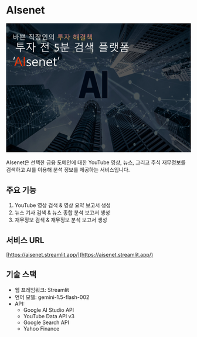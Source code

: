 # AIsenet

![AIsenet Cover](https://raw.githubusercontent.com/BongwooChoi/AIsenet/main/cover.jpg)

AIsenet은 선택한 금융 도메인에 대한 YouTube 영상, 뉴스, 그리고 주식 재무정보를 검색하고 AI를 이용해 분석 정보를 제공하는 서비스입니다.

## 주요 기능

1. YouTube 영상 검색 & 영상 요약 보고서 생성
2. 뉴스 기사 검색 & 뉴스 종합 분석 보고서 생성
3. 재무정보 검색 & 재무정보 분석 보고서 생성

## 서비스 URL

[https://aisenet.streamlit.app/](https://aisenet.streamlit.app/)

## 기술 스택

- 웹 프레임워크: Streamlit
- 언어 모델: gemini-1.5-flash-002
- API:
  - Google AI Studio API
  - YouTube Data API v3
  - Google Search API
  - Yahoo Finance
